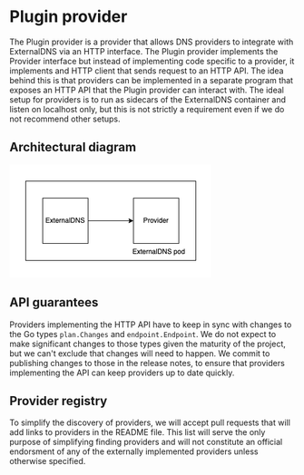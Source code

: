# Plugin provider

The Plugin provider is a provider that allows DNS providers to integrate with ExternalDNS via an HTTP interface. The Plugin provider implements the Provider interface but instead of implementing code specific to a provider, it implements and HTTP client that sends request to an HTTP API. The idea behind this is that providers can be implemented in a separate program that exposes an HTTP API that the Plugin provider can interact with. The ideal setup for providers is to run as sidecars of the ExternalDNS container and listen on localhost only, but this is not strictly a requirement even if we do not recommend other setups.

## Architectural diagram

![Pluging provider](../img/plugin-provider.png)

## API guarantees

Providers implementing the HTTP API have to keep in sync with changes to the Go types `plan.Changes` and `endpoint.Endpoint`. We do not expect to make significant changes to those types given the maturity of the project, but we can't exclude that changes will need to happen. We commit to publishing changes to those in the release notes, to ensure that providers implementing the API can keep providers up to date quickly.

## Provider registry

To simplify the discovery of providers, we will accept pull requests that will add links to providers in the README file. This list will serve the only purpose of simplifying finding providers and will not constitute an official endorsment of any of the externally implemented providers unless otherwise specified.
